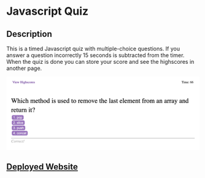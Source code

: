 # Javascript Quiz

## Description

This is a timed Javascript quiz with multiple-choice questions. If you answer a question incorrectly 15 seconds is subtracted from the timer. When the quiz is done you can store your score and see the highscores in another page.

![Alt text](./javascript-quiz-screenshot.png)

## [Deployed Website](https://ingridmidia.github.io/javascript-quiz/)